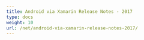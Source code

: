 ```yaml
---
title: Android via Xamarin Release Notes - 2017
type: docs
weight: 10
url: /net/android-via-xamarin-release-notes-2017/
---
```


